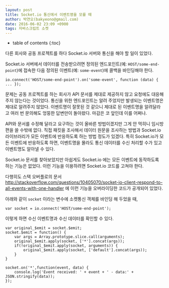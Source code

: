 ```yaml
---
layout: post
title: Socket.io 통신에서 이벤트명을 모를 때
author: 박연오(bakyeono@gmail.com)
date: 2016-06-02 23:09 +0900
tags: 자바스크립트 소켓
---
```

* table of contents
{:toc}

다른 회사와 공동 프로젝트를 하다 Socket.io 서버와 통신을 해야 할 일이 있었다.

Socket.io 서버에서 데이터를 전송받으려면 정의된 엔드포인트(예: `HOST/some-end-point`)에 접속한 다음 정의된 이벤트(예: `some-event`)에 콜백을 바인딩해야 한다.

    io.connect('HOST/some-end-point').on('some-event', function (data) { ... });

문제는 공동 프로젝트를 하는 회사가 API 문서를 제대로 제공하지 않고 요청에도 대응해 주지 않는다는 것이었다. 통신을 위한 엔드포인트는 알려 주었지만 발생되는 이벤트명은 제대로 알려주지 않았다. 이벤트명이 잘못된 것 같으니 제대로 된 이벤트명을 알려달라고 여러 번 문의해도 엉뚱한 답변만이 돌아왔다. 마감은 코 앞인데 이를 어쩌나.

API와 문서를 수정해 달라고 요구하는 것이 올바른 방법이겠지만 그게 안 먹히니 임시방편을 쓸 수밖에 없다. 직접 패킷을 조사해서 데이터 원문을 조사하는 방법과 Socket.io 라이브러리가 모든 이벤트에 반응하도록 하는 방법 정도가 있겠다. 특히 Socket.io가 모든 이벤트에 반응하도록 하면, 이벤트명을 몰라도 통신 데이터를 수신 처리할 수가 있고 이벤트명도 알아낼 수 있다.

Socket.io 문서를 찾아보았지만 아쉽게도 Socket.io 에는 모든 이벤트에 동작하도록 하는 기능은 없었다. 이런 기능을 이용하려면 Socket.io 코드를 고쳐야 한다.

다행히도 스택 오버플로의 문서 <http://stackoverflow.com/questions/10405070/socket-io-client-respond-to-all-events-with-one-handler> 에 이런 기능을 오버라이딩한 코드가 공개되어 있었다.

아래와 같이 `socket` 이라는 변수에 소켓통신 객체를 바인딩 해 두었을 때,

    var socket = io.connect('HOST/some-end-point');

이렇게 하면 수신 이벤트명과 수신 데이터를 확인할 수 있다.

    var original_$emit = socket.$emit;
    socket.$emit = function() {
        var args = Array.prototype.slice.call(arguments);
        original_$emit.apply(socket, ['*'].concat(args));
        if(!original_$emit.apply(socket, arguments)) {
            original_$emit.apply(socket, ['default'].concat(args));
        }
    }

    socket.on('*',function(event, data) {
        console.log('Event received: ' + event + ' - data:' + JSON.stringify(data));
    });


